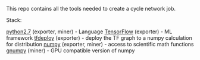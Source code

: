 This repo contains all the tools needed to create a cycle network job. 

Stack:

[python2.7](https://www.python.org/) (exporter, miner) - Language
[TensorFlow](https://www.tensorflow.org/) (exporter) - ML framework
[tfdeploy](https://github.com/riga/tfdeploy) (exporter) - deploy the TF graph to a numpy calculation for distribution
[numpy](http://www.numpy.org/) (exporter, miner) - access to scientific math functions
[gnumpy](http://www.cs.toronto.edu/~tijmen/gnumpy.html) (miner) - GPU compatible version of numpy

